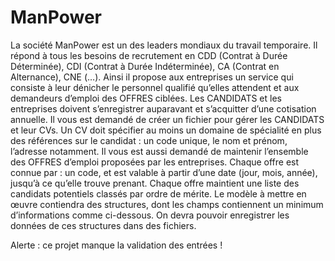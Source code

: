 # ManPower

La société ManPower est un des leaders mondiaux du travail temporaire. Il répond à tous les besoins de
recrutement en CDD (Contrat à Durée Déterminée), CDI (Contrat à Durée Indéterminée), CA (Contrat
en Alternance), CNE (…). Ainsi il propose aux entreprises un service qui consiste à leur dénicher le
personnel qualifié qu’elles attendent et aux demandeurs d’emploi des OFFRES ciblées.
Les CANDIDATS et les entreprises doivent s’enregistrer auparavant et s’acquitter d’une cotisation
annuelle. Il vous est demandé de créer un fichier pour gérer les CANDIDATS et leur CVs. Un CV doit
spécifier au moins un domaine de spécialité en plus des références sur le candidat : un code unique, le
nom et prénom, l’adresse notamment. Il vous est aussi demandé de maintenir l’ensemble des OFFRES
d’emploi proposées par les entreprises. Chaque offre est connue par : un code, et est valable à partir
d’une date (jour, mois, année), jusqu’à ce qu’elle trouve prenant. Chaque offre maintient une liste des
candidats potentiels classés par ordre de mérite.
Le modèle à mettre en œuvre contiendra des structures, dont les champs contiennent un minimum
d’informations comme ci-dessous. On devra pouvoir enregistrer les données de ces structures dans
des fichiers.

Alerte : ce projet manque la validation des entrées !
